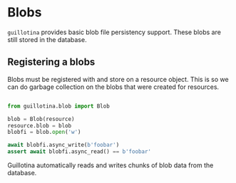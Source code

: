 # Blobs

`guillotina` provides basic blob file persistency support. These blobs are still
stored in the database.


## Registering a blobs

Blobs must be registered with and store on a resource object. This is so we
can do garbage collection on the blobs that were created for resources.

```python

from guillotina.blob import Blob

blob = Blob(resource)
resource.blob = blob
blobfi = blob.open('w')

await blobfi.async_write(b'foobar')
assert await blobfi.async_read() == b'foobar'
```

Guillotina automatically reads and writes chunks of blob data from the database.
